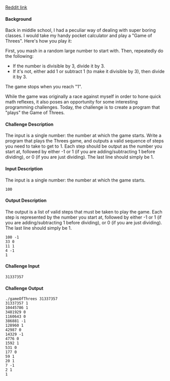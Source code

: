 [Reddit link](https://old.reddit.com/r/dailyprogrammer/3r7wxz/20151102_challenge_239_easy_a_game_of_threes/ "Reddit Link")

#### Background ####

Back in middle school, I had a peculiar way of dealing with super boring classes. I would take my handy pocket calculator and play a "Game of Threes". Here's how you play it:

First, you mash in a random large number to start with. Then, repeatedly do the following:

* If the number is divisible by 3, divide it by 3.
* If it's not, either add 1 or subtract 1 (to make it divisible by 3), then divide it by 3.

The game stops when you reach "1".

While the game was originally a race against myself in order to hone quick math reflexes, it also poses an opportunity for some interesting programming challenges. Today, the challenge is to create a program that "plays" the Game of Threes.

#### Challenge Description ####

The input is a single number: the number at which the game starts. Write a program that plays the Threes game, and outputs a valid sequence of steps you need to take to get to 1. Each step should be output as the number you start at, followed by either -1 or 1 (if you are adding/subtracting 1 before dividing), or 0 (if you are just dividing). The last line should simply be 1.

#### Input Description ####

The input is a single number: the number at which the game starts.

    100

#### Output Description ####

The output is a list of valid steps that must be taken to play the game. Each step is represented by the number you start at, followed by either -1 or 1 (if you are adding/subtracting 1 before dividing), or 0 (if you are just dividing). The last line should simply be 1.

    100 -1
    33 0
    11 1
    4 -1
    1

#### Challenge Input ####

    31337357

#### Challenge Output ####

    ./gameOfThrees 31337357
    31337357 1
    10445786 1
    3481929 0
    1160643 0
    386881 -1
    128960 1
    42987 0
    14329 -1
    4776 0
    1592 1
    531 0
    177 0
    59 1
    20 1
    7 -1
    2 1
    1
